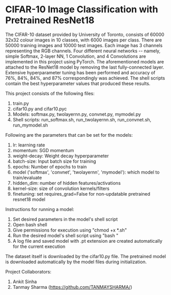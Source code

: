 # CIFAR-10 Image Classification with Pretrained ResNet18

The CIFAR-10 dataset provided by University of Toronto, consists of 60000 32x32 colour images in 10 classes, with 6000 images per class. There are 50000 training images and 10000 test images. Each image has 3 channels representing the RGB channels. Four different neural networks -- namely, simple Softmax, 2-layer NN, 1 Convolution, and 4 Convolutions are implemented in this project using PyTorch. The aforementioned models are attached to the ResNet18 model by removing the last fully-connected layer. Extensive hyperparameter tuning has been performed and accuracy of 76%, 84%, 84%, and 87% correspondingly was achieved. The shell scripts contain the best hyperparameter values that produced these results. 

This project consists of the following files:
1. train.py
2. cifar10.py and cifar10.pyc
3. Models: softmax.py, twolayernn.py, convnet.py, mymodel.py
4. Shell scripts: run_softmax.sh, run_twolayernn.sh, run_convnet.sh, run_mymodel.sh

Following are the parameters that can be set for the models:
1. lr: learning rate
2. momentum: SGD momentum
2. weight-decay: Weight decay hyperparameter
3. batch-size: Input batch size for training
4. epochs: Number of epochs to train
5. model ('softmax', 'convnet', 'twolayernn', 'mymodel'): which model to train/evaluate
6. hidden_dim: number of hidden features/activations
7. kernel-size: size of convolution kernels/filters
8. finetuning: set requires_grad=False for non-updatable pretrained resnet18 model

Instructions for running a model:
1. Set desired parameters in the model's shell script
2. Open bash shell
3. Give permissions for execution using "chmod +x *.sh"
4. Run the desired model's shell script using "bash <filename>"
5. A log file and saved model with .pt extension are created automatically for the current execution

The dataset itself is downloaded by the cifar10.py file. The pretrained model is downloaded automatically by the model files during initialization.

Project Collaborators:
1. Ankit Sinha
2. Tanmay Sharma (https://github.com/TANMAYSHARMA/)
